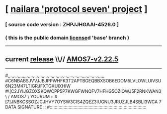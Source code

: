
# [ [nailara 'protocol seven' project](http://nailara.network/) ]

### [ source code version : ZHPJJHGAAI-4526.0 ]

### ( this is the public domain [license](../license)d 'base' branch )
---
## current [release](https://github.com/nailara-technologies/protocol-7/releases) \\\\// [AMOS7-v2.22.5](https://github.com/nailara-technologies/protocol-7/releases/tag/AMOS7-v2.22.5)
---

#,,.,,.,.,,,,,,,.,,..,.,.,..,,.,.,..,,..,,.,.,..,,...,..,,..,,,.,,..,,.,.,,,,,
#C6NBABSJVVJJBJPPWHFK3T2APTBGEQBBXSOB6EDOM5LVLOWLUIVSU6N23M47LTIGRJFXTGXUIXHIW
#\\\|C2JYIJGZOXSKQWCPP5P7KWGFWNQFV7HFHG5OZIQWJ5F2RNKWAN3 \ / AMOS7 \ YOURUM ::
#\[7]JNBKCSSOZJCJHVY7OYSW3CIS4ZQEZ3IUGNU3JRUZJLB4SBLI3WCA 7  DATA SIGNATURE ::
#:::::::::::::::::::::::::::::::::::::::::::::::::::::::::::::::::::::::::::::
